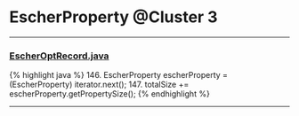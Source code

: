 # EscherProperty @Cluster 3

***

### [EscherOptRecord.java](https://searchcode.com/codesearch/view/15642604/)
{% highlight java %}
146. EscherProperty escherProperty = (EscherProperty) iterator.next();
147. totalSize += escherProperty.getPropertySize();
{% endhighlight %}

***


